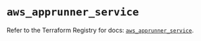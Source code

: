 # `aws_apprunner_service`

Refer to the Terraform Registry for docs: [`aws_apprunner_service`](https://registry.terraform.io/providers/hashicorp/aws/5.34.0/docs/resources/apprunner_service).
